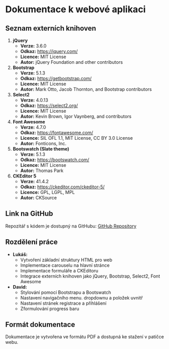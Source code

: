 # Dokumentace k webové aplikaci

## Seznam externích knihoven

1. **jQuery**
   - **Verze:** 3.6.0
   - **Odkaz:** https://jquery.com/
   - **Licence:** MIT License
   - **Autor:** jQuery Foundation and other contributors
2. **Bootstrap**
   - **Verze:** 5.1.3
   - **Odkaz:** https://getbootstrap.com/
   - **Licence:** MIT License
   - **Autor:** Mark Otto, Jacob Thornton, and Bootstrap contributors
3. **Select2**
   - **Verze:** 4.0.13
   - **Odkaz:** https://select2.org/
   - **Licence:** MIT License
   - **Autor:** Kevin Brown, Igor Vaynberg, and contributors
4. **Font Awesome**
   - **Verze:** 4.7.0
   - **Odkaz:** https://fontawesome.com/
   - **Licence:** SIL OFL 1.1, MIT License, CC BY 3.0 License
   - **Autor:** Fonticons, Inc.
5. **Bootswatch (Slate theme)**
   - **Verze:** 5.1.3
   - **Odkaz:** https://bootswatch.com/
   - **Licence:** MIT License
   - **Autor:** Thomas Park
6. **CKEditor 5**
   - **Verze:** 41.4.2
   - **Odkaz:** https://ckeditor.com/ckeditor-5/
   - **Licence:** GPL, LGPL, MPL
   - **Autor:** CKSource

## Link na GitHub

Repozitář s kódem je dostupný na GitHubu: [GitHub Repository](https://github.com/Darqlyss/projektweb)

## Rozdělení práce

- **Lukáš:**
  - Vytvoření základní struktury HTML pro web
  - Implementace carouselu na hlavní stránce
  - Implementace formuláře a CKEditoru
  - Integrace externích knihoven jako jQuery, Bootstrap, Select2, Font Awesome
- **David:**
  - Stylování pomocí Bootstrapu a Bootswatch
  - Nastavení navigačního menu. dropdownu a položek uvnitř
  - Nastavení stránek registrace a přihlášení
  - Zformulování progress baru

## Formát dokumentace

Dokumentace je vytvořena ve formátu PDF a dostupná ke stažení v patičce webu.